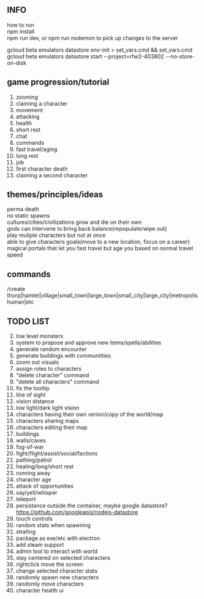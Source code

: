 ## INFO
how to run  
npm install  
npm run dev, or npm run nodemon to pick up changes to the server 

gcloud beta emulators datastore env-init > set_vars.cmd && set_vars.cmd
gcloud beta emulators datastore start --project=rfw2-403802 --no-store-on-disk 

## game progression/tutorial
1. zooming
2. claiming a character
3. movement
4. attacking
5. health
6. short rest
7. chat
8. commands
9. fast travel/aging
10. long rest
11. job
12. first character death
13. claiming a second character

## themes/principles/ideas
perma death  
no static spawns  
cultures/cities/civilizations grow and die on their own  
gods can intervene to bring back balance(repopulate/wipe out)  
play muliple characters but not at once  
able to give characters goals(move to a new location, focus on a career)  
magical portals that let you fast travel but age you based on normal travel speed

## commands
/create thorp|hamlet|village|small_town|large_town|small_city|large_city|metropolis human|etc

## TODO LIST
2. low level monsters
3. system to propose and approve new items/spells/abilities
4. generate random encounter
5. generate buildings with communitties
6. zoom out visuals
7. assign roles to characters
8. "delete character" command
9. "delete all characters" command
10. fix the tooltip
11. line of sight
12. vision distance
13. low light/dark light vision
14. characters having their own verion/copy of the world/map
15. characters sharing maps
16. characters editing their map
17. buildings
18. walls/caves
19. fog-of-war
20. fight/flight/assist/social/factions
21. pathing/patrol
22. healing/long/short rest
23. running away
24. character age
25. attack of opportunities
26. say/yell/whisper
27. teleport
28. persistance outside the container, maybe google datastore? https://github.com/googleapis/nodejs-datastore
29. touch controls
30. random stats when spawning 
31. strafing 
32. package as exe/etc with electron
33. add steam support
34. admin tool to interact with world
35. stay centered on selected characters
36. rightclick move the screen
37. change selected character stats
38. randomly spawn new characters
39. randomly move characters
40. character health ui